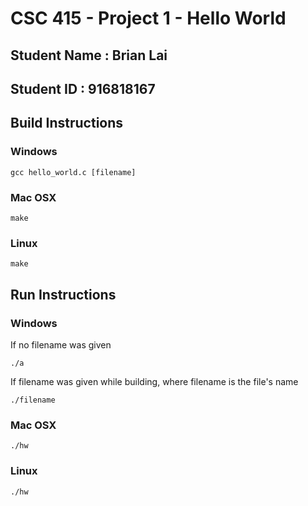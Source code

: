 # CSC 415 - Project 1 - Hello World

## Student Name : Brian Lai

## Student ID   : 916818167

## Build Instructions
### Windows
```
gcc hello_world.c [filename]
```

### Mac OSX
```
make
```

### Linux
```
make
```

## Run Instructions
### Windows
If no filename was given
```
./a
```
If filename was given while building, where filename is the file's name
```
./filename
```

### Mac OSX
```
./hw
```

### Linux
```
./hw
```

